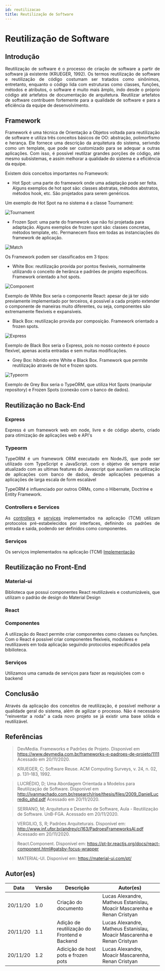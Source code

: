 ```yaml
---
id: reutilizacao
title: Reutilização de Software
---
```


# Reutilização de Software

## Introdução

<p align = "justify">
Reutilização de software é o processo de criação de software a partir de software já existente (KRUEGER, 1992). Os termos reutilização de software e reutilização de código costumam ser tratados como sinônimos, entretanto, enquanto o código lida com estruturas como classes, funções, métodos e atributos, o software é muito mais âmplo, indo desde o próprio código até artefatos de documentação de arquitetura. Reutilizar artefatos de software contribuem fortemente para a qualidade de software e para a eficiência da equipe de desenvolvimento.
</p>

## Framework

<p align = "justify">
Framework é uma técnica de Orientação a Objetos voltada para reutilização de software e utiliza três conceitos básicos de OO: abstração, polimorfismo e herança. Ele fornece uma descrição da arquitetura do sistema, serivndo como um template, que pode ser customizado para se adequar a outras aplicações. Com isso, é possível reutilzar grandes porções de código, até mesmo subsistemas, e assim melhorar a qualidade do sistema e a eficiência da equipe.

</p>
Existem dois conceitos importantes no Framework:

- Hot Spot: uma parte do framework onde uma adaptação pode ser feita. Alguns exemplos de hot spot são: classes abstratas, métodos abstratos, métodos hook, etc. São projetados para serem genéricos.

Um exemplo de Hot Spot na no sistema é a classe Tournament:

![Tournament](../assets/reutilizacao/exemplo_de_tournament.jpg)

- Frozen Spot: uma parte do framework que não foi projetada para adaptação. Alguns exemplos de frozen spot são: classes concretas, métodos template, etc. Permanecem fixos em todas as instanciações do framework de aplicação.

![Match](../assets/reutilizacao/exemplo_de_matches.jpg)

Os Framework podem ser classificados em 3 tipos:

- White Box: reutilização provida por pontos flexíveis, normalmente utilizando o conceito de herânca e padrões de projeto específicos. Framework orientado a hot spots.

![Component](../assets/reutilizacao/exemplo_componente1.png)

Exemplo de White Box seria o componente React: apesar de já ter sido previamente implementado por terceiros, é possível a cada projeto extender o componente de maneiras muito diferentes, ou seja, componentes são extremamente flexíveis e expansíveis.

- Black Box: reutilização provida por composição. Framework orientado a frozen spots.

![Express](../assets/reutilizacao/exemplo_express.png)

Exemplo de Black Box seria o Express, pois no nosso contexto é pouco flexível, apenas aceita entradas e sem muitas modificações.

- Grey Box: híbrido entre White e Black Box. Framework que permite reutilização através de hot e frozen spots.

![Typeorm](../assets/reutilizacao/exemplo_typeorm.png)

Exemplo de Grey Box seria o TypeORM, que utiliza Hot Spots (manipular repository) e Frozen Spots (conexão com o banco de dados).

## Reutilização no Back-End

### Express
<p align='justify' >
Express é um framework web em node, livre e de código aberto, criado para otimização de aplicações web e API's
</p>

### Typeorm
<p align='justify' >
TypeORM é um framework ORM executado em NodeJS, que pode ser utilizado com TypeScript e JavaScript. com o objetvo de sempre estar atualizado com as ultimas features do Javascript que auxiliam na utilização de aplicações com banco de dados, desde aplicações pequenas a aplicações de larga escala de form escalável

TypeORM é influenciado por outros ORMs, como o Hibernate, Doctrine e Entity Framework.
</p>

### Controllers e Services
<p align='justify' >
As <a href='https://github.com/UnBArqDsw/2020.1_G7_TCM_Backend/blob/master/src/controllers/protocols/IController.ts'>controllers</a> e <a href='https://github.com/UnBArqDsw/2020.1_G7_TCM_Backend/blob/master/src/services/protocols/IServices.ts'>services</a> implementados na aplicação (TCM) utilizam protocolos pré-estabelecidos por interfaces, definindo os padrões de entrada e saida, podendo ser definidos como componentes.
</p>

### Serviços

<p align='justify' >
Os serviços implementados na aplicação (TCM) <a href='https://github.com/UnBArqDsw/2020.1_G7_TCM_Backend/blob/master/src/services/protocols/IServices.ts'>Implementação</a>
</p>

## Reutilização no Front-End

### Material-ui
<p align='justify'>Biblioteca que possui componentes React reutilizáveis e costumizáveis, que utilizam o padrão de design do Material Design</p>

### React

### Componentes
A utilização do React permite criar componentes como classes ou funções. Com o React é possível criar componentes flexíveis, modulares e reutilizaveis em toda aplicação seguindo protocolos especificados pela bibilioteca.

### Serviços
Utilizamos uma camada de serviços para fazer as requisições com o backend

## Conclusão

<p align = "justify">
Através da aplicação dos conceitos de reutilização, é possível melhorar a qualidade geral do sistema, além de agilizar o processo. Não é necessário "reinventar a roda" a cada novo projeto se já existir uma base sólida e reutilizável.
</p>

## Referências

> DevMedia. Frameworks e Padrões de Projeto. Disponível em https://www.devmedia.com.br/frameworks-e-padroes-de-projeto/1111 Acessado em 20/11/2020.

> KRUEGER, C; Software Reuse. ACM Computing Surveys, v. 24, n. 02, p. 131–183, 1992.

> LUCRÉDIO, D; Uma Abordagem Orientada a Modelos para Reutilização de Software. Disponível em http://ivanmachado.com.br/research/rise/thesis/files/2009_DanielLucredio_phd.pdf Acessado em 20/11/2020.

> SERRANO, M; Arquitetura e Desenho de Software, Aula - Reutilização de Software. UnB-FGA. Acessado em 20/11/2020.

> VERGILIO, S, R; Padrões Arquiteturais. Disponível em: http://www.inf.ufpr.br/andrey/ci163/PadroesFrameworksAl.pdf Acessado em 20/11/2020.

> React.Component. Disponível em: https://pt-br.reactjs.org/docs/react-component.html#gatsby-focus-wrapper

> MATERIAL-UI. Disponível em: https://material-ui.com/pt/

## Autor(es)

| Data | Versão | Descrição | Autor(es) |
| ---- | ------ | --------- | --------- |
| 20/11/20 | 1.0 | Criação do documento | Lucas Alexandre, Matheus Estanislau, Moacir Mascarenha e Renan Cristyan |
| 20/11/20 | 1.1 | Adição de reutilização do Frontend e Backend | Lucas Alexandre, Matheus Estanislau, Moacir Mascarenha e Renan Cristyan |
|20/11/20| 1.2 | Adicição de host pots e frozen pots | Lucas Alexandre, Moacir Mascarenha, Renan Cristyan |
